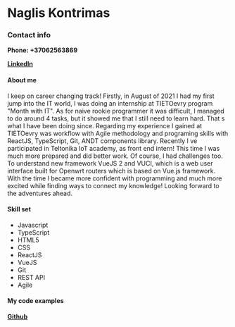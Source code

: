 # Naglis Kontrimas

### Contact info
**Phone: +37062563869**

**[LinkedIn](https://www.linkedin.com/in/naglis-kontrimas-4571a876/)**

#### About me

  I keep on career changing track! Firstly, in August of 2021 I had my first jump into the IT world, I was doing an internship at TIETOevry program "Month with IT". As for naive rookie programmer it was difficult, I managed to do around 4 tasks, but it showed me that I still need to learn hard. That s what I have been doing since. Regarding my experience I gained at TIETOevry was workflow with Agile methodology and programing skills with ReactJS, TypeScript, Git, ANDT components library.
Recently I ve participated in Teltonika IoT academy, as front end intern! This time I was much more prepared and did better work. Of course, I had challenges too. To
understand new framework VueJS 2 and VUCI, which is a web user interface built for Openwrt routers which is based on Vue.js framework. With the time I became more 
confident with programming and much more excited while finding ways to connect my knowledge! Looking forward to the adventures ahead.

#### Skill set

- Javascript
- TypeScript
- HTML5
- CSS
- ReactJS
- VueJS
- Git
- REST API
- Agile

#### My code examples

**[Github](https://github.com/Naglisimo)**
